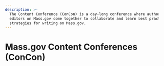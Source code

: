 ```yaml
---
description: >-
  The Content Conference (ConCon) is a day-long conference where authors and
  editors on Mass.gov come together to collaborate and learn best practices and
  strategies for writing on Mass.gov.
---
```


# Mass.gov Content Conferences \(ConCon\)

